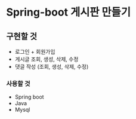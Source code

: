# Spring-boot 게시판 만들기

## 구현할 것

* 로그인 + 회원가입
* 게시글 조회, 생성, 삭제, 수정 
* 댓글 작성 (조회, 생성, 삭제, 수정)


### 사용할 것

* Spring boot
* Java
* Mysql